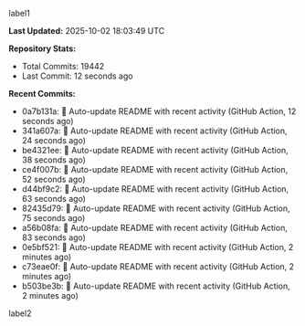 
label1 
<!-- ACTIVITY_START -->
**Last Updated:** 2025-10-02 18:03:49 UTC

**Repository Stats:**
- Total Commits: 19442
- Last Commit: 12 seconds ago

**Recent Commits:**
- 0a7b131a: 🤖 Auto-update README with recent activity (GitHub Action, 12 seconds ago)
- 341a607a: 🤖 Auto-update README with recent activity (GitHub Action, 24 seconds ago)
- be4321ee: 🤖 Auto-update README with recent activity (GitHub Action, 38 seconds ago)
- ce4f007b: 🤖 Auto-update README with recent activity (GitHub Action, 52 seconds ago)
- d44bf9c2: 🤖 Auto-update README with recent activity (GitHub Action, 63 seconds ago)
- 82435d79: 🤖 Auto-update README with recent activity (GitHub Action, 75 seconds ago)
- a56b08fa: 🤖 Auto-update README with recent activity (GitHub Action, 83 seconds ago)
- 0e5bf521: 🤖 Auto-update README with recent activity (GitHub Action, 2 minutes ago)
- c73eae0f: 🤖 Auto-update README with recent activity (GitHub Action, 2 minutes ago)
- b503be3b: 🤖 Auto-update README with recent activity (GitHub Action, 2 minutes ago)
<!-- ACTIVITY_END -->

label2
